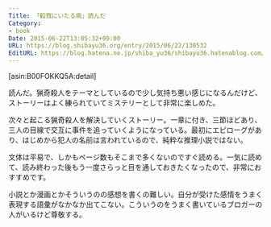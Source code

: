 ```yaml
---
Title: 「殺戮にいたる病」読んだ
Category:
- book
Date: 2015-06-22T13:05:32+09:00
URL: https://blog.shibayu36.org/entry/2015/06/22/130532
EditURL: https://blog.hatena.ne.jp/shiba_yu36/shibayu36.hatenablog.com/atom/entry/8454420450098509569
---
```


[asin:B00FOKKQ5A:detail]

読んだ。猟奇殺人をテーマとしているので少し気持ち悪い感じになるんだけど、ストーリーはよく練られていてミステリーとして非常に楽しめた。

次々と起こる猟奇殺人を解決していくストーリー。一章に付き、三節ほどあり、三人の目線で交互に事件を追っていくようになっている。最初にエピローグがあり、はじめから犯人の名前は言われているので、純粋な推理小説ではない。

文体は平易で、しかもページ数もそこまで多くないのですぐ読める。一気に読めて、読み終わった後もう一度さらっと目を通しておきたくなったので、非常におすすめです。


小説とか漫画とかそういうのの感想を書くの難しい。自分が受けた感情をうまく表現する語彙がなかなか出てこない。こういうのをうまく書いているブロガーの人がいるけど尊敬する。

